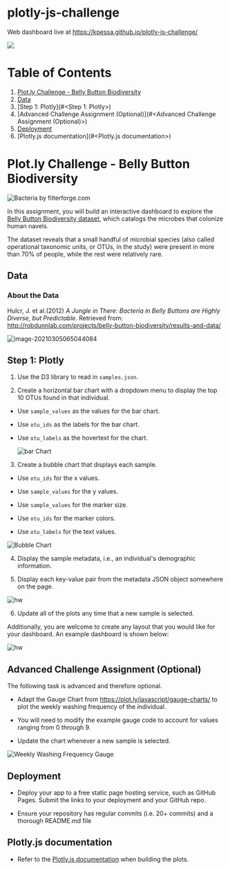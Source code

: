# plotly-js-challenge

Web dashboard live at https://kpessa.github.io/plotly-js-challenge/

![](./screencast.gif)



# Table of Contents

1. [Plot.ly Challenge - Belly Button Biodiversity](#<Plot.ly%20Challenge%20-%20Belly%20Button%20Biodiversity>) 
2. [Data](#Data)
3. [Step 1: Plotly](#<Step 1: Plotly>)
4. [Advanced Challenge Assignment (Optional)](#<Advanced Challenge Assignment (Optional)>)
5. [Deployment](#Deployment)
6. [Plotly.js documentation](#<Plotly.js documentation>)



# Plot.ly Challenge - Belly Button Biodiversity

![Bacteria by filterforge.com](README.assets/bacteria.jpg)

In this assignment, you will build an interactive dashboard to explore the [Belly Button Biodiversity dataset](http://robdunnlab.com/projects/belly-button-biodiversity/), which catalogs the microbes that colonize human navels.

The dataset reveals that a small handful of microbial species (also called operational taxonomic units, or OTUs, in the study) were present in more than 70% of people, while the rest were relatively rare.

## Data

### About the Data

Hulcr, J. et al.(2012) _A Jungle in There: Bacteria in Belly Buttons are Highly Diverse, but Predictable_. Retrieved from: http://robdunnlab.com/projects/belly-button-biodiversity/results-and-data/

![image-20210305065044084](README.assets/image-20210305065044084.png)

## Step 1: Plotly

1. Use the D3 library to read in `samples.json`.

2. Create a horizontal bar chart with a dropdown menu to display the top 10 OTUs found in that individual.

* Use `sample_values` as the values for the bar chart.

* Use `otu_ids` as the labels for the bar chart.

* Use `otu_labels` as the hovertext for the chart.

  ![bar Chart](README.assets/hw01.png)

3. Create a bubble chart that displays each sample.

* Use `otu_ids` for the x values.

* Use `sample_values` for the y values.

* Use `sample_values` for the marker size.

* Use `otu_ids` for the marker colors.

* Use `otu_labels` for the text values.

![Bubble Chart](README.assets/bubble_chart.png)

4. Display the sample metadata, i.e., an individual's demographic information.

5. Display each key-value pair from the metadata JSON object somewhere on the page.

![hw](README.assets/hw03.png)

6. Update all of the plots any time that a new sample is selected.

Additionally, you are welcome to create any layout that you would like for your dashboard. An example dashboard is shown below:

![hw](README.assets/hw02.png)

## Advanced Challenge Assignment (Optional)

The following task is advanced and therefore optional.

* Adapt the Gauge Chart from <https://plot.ly/javascript/gauge-charts/> to plot the weekly washing frequency of the individual.

* You will need to modify the example gauge code to account for values ranging from 0 through 9.

* Update the chart whenever a new sample is selected.

![Weekly Washing Frequency Gauge](README.assets/gauge.png)

## Deployment

* Deploy your app to a free static page hosting service, such as GitHub Pages. Submit the links to your deployment and your GitHub repo.

* Ensure your repository has regular commits (i.e. 20+ commits) and a thorough README.md file

## Plotly.js documentation

* Refer to the [Plotly.js documentation](https://plot.ly/javascript/) when building the plots.

